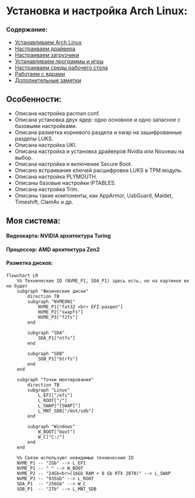 # Установка и настройка Arch Linux:
### Содержание:
- [Устанавливаем Arch Linux](Установка%20Achlinux.md)
- [Настраиваем драйвера](/Драйвера)
- [Настраиваем загрузчики](/Загрузчики)
- [Устанавливаем программы и игры](/Программы%20и%20игры)
- [Настраиваем среды рабочего стола](/Среды%20рабочего%20стола)
- [Работаем с ядрами](Ядра)
- [Дополнительные заметки](/Дополнительные%20заметки)

## Особенности:
- Описана настройка pacman.conf.
- Описана установка двух ядер: одно основное и одно запасное с базовыми настройками.
- Описана разметка корневого раздела и swap на зашифрованные разделы LUKS.
- Описана настройка UKI.
- Описана настройка и установка драйверов Nvidia или Nouveau на выбор.
- Описана настройка и включение Secure Boot.
- Описано встраивание ключей расшифровки LUKS в TPM модуль.
- Описана настройка PLYMOUTH.
- Описаны базовые настройки IPTABLES.
- Описана настройка Trim.
- Описаны такие компоненты, как AppArmor, UsbGuard, Maldet, Timeshift, ClamAv и др.

## Моя система:
#### Видеокарта: NVIDIA архитектура Turing
#### Процессор: AMD архитектура Zen2
#### Разметка дисков:
```mermaid
flowchart LR
    %% Технические ID (NVME_P1, SDA_P1) здесь есть, но на картинке их не будет
    subgraph "Физические диски"
        direction TB
        subgraph "NVME0N1"
            NVME_P1["fat32 <br> EFI-раздел"]
            NVME_P2["swapfs"]
            NVME_P3["f2fs"]
        end

        subgraph "SDA"
            SDA_P1["ntfs"]
        end

        subgraph "SDB"
            SDB_P1["btrfs"]
        end
    end

    subgraph "Точки монтирования"
        direction TB
        subgraph "Linux"
            L_EFI["/efi"]
            L_ROOT["/"]
            L_SWAP["[SWAP]"]
            L_MNT_SDB["/mnt/sdb"]
        end

        subgraph "Windows"
            W_BOOT["boot"]
            W_C["C:/"]
        end
    end

    %% Связи используют невидимые технические ID
    NVME_P1 -- "2Gb" --> L_EFI
    NVME_P1 -- " " --> W_BOOT
    NVME_P2 -- "24Gb<br>(16Gb RAM + 8 Gb RTX 2070)" --> L_SWAP
    NVME_P3 -- "935Gb" --> L_ROOT
    SDA_P1  -- "256Gb" --> W_C
    SDB_P1  -- "2Tb" --> L_MNT_SDB
```

